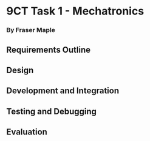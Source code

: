 # 9CT Task 1 - Mechatronics
### By Fraser Maple

## Requirements Outline


## Design


## Development and Integration


## Testing and Debugging


## Evaluation